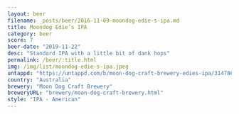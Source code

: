 ```yaml
---
layout: beer
filename: _posts/beer/2016-11-09-moondog-edie-s-ipa.md
title: Moondog Edie’s IPA
category: beer
score: 7
beer-date: "2019-11-22"
desc: "Standard IPA with a little bit of dank hops"
permalink: /beer/:title.html
img: /img/list/moondog-edie-s-ipa.jpeg
untappd: "https://untappd.com/b/moon-dog-craft-brewery-edies-ipa/3147869"
country: "Australia"
brewery: "Moon Dog Craft Brewery"
breweryURL: "brewery/moon-dog-craft-brewery.html"
style: "IPA - American"
---
```

